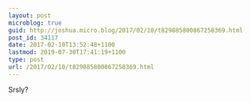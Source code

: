 ```yaml
---
layout: post
microblog: true
guid: http://joshua.micro.blog/2017/02/10/t829885800867258369.html
post_id: 34117
date: 2017-02-10T13:52:48+1100
lastmod: 2019-07-30T17:41:19+1100
type: post
url: /2017/02/10/t829885800867258369.html
---
```

Srsly?
